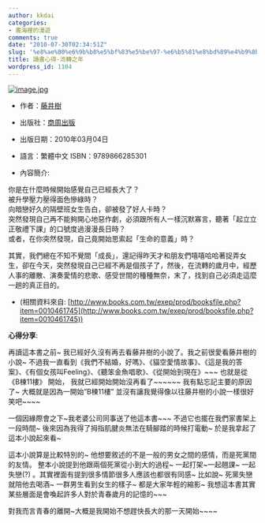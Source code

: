 ```yaml
---
author: kkdai
categories:
- 書海裡的漫遊
comments: true
date: "2010-07-30T02:34:51Z"
slug: '%e8%ae%80%e6%9b%b8%e5%bf%83%e5%be%97-%e6%b5%81%e8%bd%89%e4%b9%8b%e5%b9%b4'
title: 讀書心得-流轉之年
wordpress_id: 1104
---
```


 

  

[![image.jpg](http://farm5.static.flickr.com/4088/4836484185_24ff78aef1.jpg)](http://www.flickr.com/photos/34397559@N05/4836484185/)

   
  * 作者：[藤井樹](http://search.books.com.tw/exep/prod_search.php?key=%C3%C3%A4%AB%BE%F0&f=author)
   
  * 出版社：[商周出版](http://www.books.com.tw/exep/pub_book.php?pubid=business)
   
  * 出版日期：2010年03月04日 
   
  * 語言：繁體中文 ISBN：9789866285301 
   
  * 內容簡介:      

你是在什麼時候開始感覺自己已經長大了？          
被升學壓力壓得面色慘綠時？           
向暗戀好久的隔壁班女生告白，卻被發了好人卡時？           
突然發現自己再不能夠開心地惡作劇，必須跟所有人一樣沉默寡言，聽著「起立立正敬禮下課」的口號度過漫漫長日時？           
或者，在你突然發現，自己竟開始思索起「生命的意義」時？

     

其實，我們總在不知不覺間「成長」，還記得昨天才和朋友們嘻嘻哈哈著捉弄女生，卻在今天，突然發現自己已經不再是個孩子了，然後，在流轉的歲月中，經歷人事的離散、演奏愛情的悲歌、感受世間的種種無奈，末了，找到自己必須走這麼一趟的真正目的。

  
    
  * (相關資料來自: [http://www.books.com.tw/exep/prod/booksfile.php?item=0010461745](http://www.books.com.tw/exep/prod/booksfile.php?item=0010461745)) 
 

**心得分享**:

 

 

 

 

再讀這本書之前~ 我已經好久沒有再去看藤井樹的小說了。我之前很愛看藤井樹的小說~ 不過我一直看到《我們不結婚，好嗎》、《貓空愛情故事》、《這是我的答案》、《有個女孩叫Feeling》、《聽笨金魚唱歌》、《從開始到現在》~~~ 也就是從《B棟11樓》 開始， 我就已經開始開始沒再看了~~~~~~ 我有點忘記主要的原因了~ 大概就是因為一開始”B棟11樓” 並沒有讓我覺得像以往藤井樹的小說一樣很好笑吧~~~~

 

一個因緣際會之下~我老婆公司同事送了他這本書~~~ 不過它也擺在我們家書架上一段時間~ 後來因為我得了拇指肌腱炎無法在騎腳踏的時候打電動~ 於是我拿起了這本小說起來看~

 

這本小說算是比較特別的~ 他想要敘述的不是一般的男女之間的感情，而是死黨間的友情。 整本小說提到他跟兩個死黨從小到大的過程~ 一起打架~一起翹課~ 一起失戀(?) 。其實裡面有提到很多情節很多人應該也都很有同感~ 比如說~ 死黨失戀就陪他去喝酒~ 一群男生看到女生的樣子~ 都是大家年輕的縮影~ 我想這本書其實某些層面是會喚起許多人對於青春歲月的記憶的~~~ 

 

對我而言青春的離開~大概是我開始不想趕快長大的那一天開始~~~~
